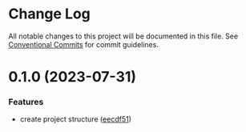 # Change Log

All notable changes to this project will be documented in this file.
See [Conventional Commits](https://conventionalcommits.org) for commit guidelines.

# 0.1.0 (2023-07-31)


### Features

* create project structure ([eecdf51](https://github.com/luisjaviercases/base-lerna-monorepo-ts/commit/eecdf51d9e623b7e07604b4a8d6688019cd0dcb1))
